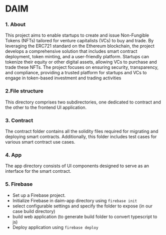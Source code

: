 # DAIM

### 1. About
This project aims to enable startups to create and issue Non-Fungible Tokens (NFTs) tailored for venture capitalists (VCs) to buy and trade. By leveraging the ERC721 standard on the Ethereum blockchain, the project develops a comprehensive solution that includes smart contract deployment, token minting, and a user-friendly platform. Startups can tokenize their equity or other digital assets, allowing VCs to purchase and trade these NFTs. The project focuses on ensuring security, transparency, and compliance, providing a trusted platform for startups and VCs to engage in token-based investment and trading activities

### 2.File structure
This directory comprises two subdirectories, one dedicated to contract and the other to the frontend UI application.

### 3. Contract
The contract folder contains all the solidity files required for migrating and deploying smart contracts. Additionally, this folder includes test cases for various smart contract use cases.
### 4. App
The app directory consists of UI components designed to serve as an interface for the smart contract.
### 5. Firebase
- Set up a Firebase project.
- Initialize Firebase in daim-app directory using ```firebase init```
- select configurable settings and specify the folder to expose (in our case build directory)
- build web application (to generate build folder to convert typescript to js)
- Deploy application using ```firebase deploy```
